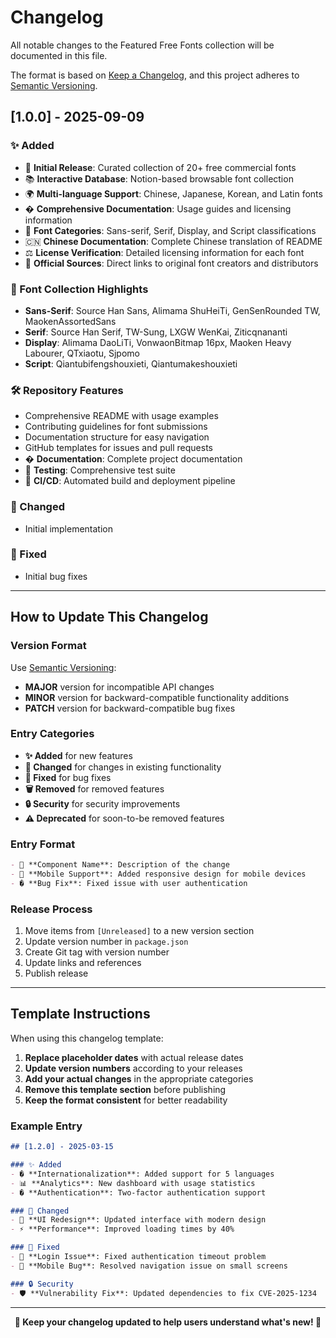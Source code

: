# Changelog

All notable changes to the Featured Free Fonts collection will be documented in this file.

The format is based on [Keep a Changelog](https://keepachangelog.com/en/1.0.0/),
and this project adheres to [Semantic Versioning](https://semver.org/spec/v2.0.0.html).

## [1.0.0] - 2025-09-09

### ✨ Added
- 🎨 **Initial Release**: Curated collection of 20+ free commercial fonts
- 📚 **Interactive Database**: Notion-based browsable font collection
- 🌍 **Multi-language Support**: Chinese, Japanese, Korean, and Latin fonts
- � **Comprehensive Documentation**: Usage guides and licensing information
- 🎯 **Font Categories**: Sans-serif, Serif, Display, and Script classifications
- 🇨🇳 **Chinese Documentation**: Complete Chinese translation of README
- ⚖️ **License Verification**: Detailed licensing information for each font
- 🔗 **Official Sources**: Direct links to original font creators and distributors

### 📝 Font Collection Highlights
- **Sans-Serif**: Source Han Sans, Alimama ShuHeiTi, GenSenRounded TW, MaokenAssortedSans
- **Serif**: Source Han Serif, TW-Sung, LXGW WenKai, Ziticqnananti  
- **Display**: Alimama DaoLiTi, VonwaonBitmap 16px, Maoken Heavy Labourer, QTxiaotu, Sjpomo
- **Script**: Qiantubifengshouxieti, Qiantumakeshouxieti

### 🛠️ Repository Features
- Comprehensive README with usage examples
- Contributing guidelines for font submissions
- Documentation structure for easy navigation
- GitHub templates for issues and pull requests
- � **Documentation**: Complete project documentation
- 🧪 **Testing**: Comprehensive test suite
- 🔧 **CI/CD**: Automated build and deployment pipeline

### 🚀 Changed
- Initial implementation

### 🔧 Fixed
- Initial bug fixes

---

## How to Update This Changelog

### Version Format
Use [Semantic Versioning](https://semver.org/):
- **MAJOR** version for incompatible API changes
- **MINOR** version for backward-compatible functionality additions  
- **PATCH** version for backward-compatible bug fixes

### Entry Categories
- **✨ Added** for new features
- **🚀 Changed** for changes in existing functionality
- **🔧 Fixed** for bug fixes
- **🗑️ Removed** for removed features
- **🔒 Security** for security improvements
- **⚠️ Deprecated** for soon-to-be removed features

### Entry Format
```markdown
- 🔧 **Component Name**: Description of the change
- 📱 **Mobile Support**: Added responsive design for mobile devices
- � **Bug Fix**: Fixed issue with user authentication
```

### Release Process
1. Move items from `[Unreleased]` to a new version section
2. Update version number in `package.json`
3. Create Git tag with version number
4. Update links and references
5. Publish release

---

## Template Instructions

When using this changelog template:

1. **Replace placeholder dates** with actual release dates
2. **Update version numbers** according to your releases
3. **Add your actual changes** in the appropriate categories
4. **Remove this template section** before publishing
5. **Keep the format consistent** for better readability

### Example Entry
```markdown
## [1.2.0] - 2025-03-15

### ✨ Added
- � **Internationalization**: Added support for 5 languages
- 📊 **Analytics**: New dashboard with usage statistics
- � **Authentication**: Two-factor authentication support

### 🚀 Changed
- 🎨 **UI Redesign**: Updated interface with modern design
- ⚡ **Performance**: Improved loading times by 40%

### 🔧 Fixed
- 🐛 **Login Issue**: Fixed authentication timeout problem
- 📱 **Mobile Bug**: Resolved navigation issue on small screens

### 🔒 Security
- 🛡️ **Vulnerability Fix**: Updated dependencies to fix CVE-2025-1234
```

---

<div align="center">

**📝 Keep your changelog updated to help users understand what's new! 🚀**

</div>
